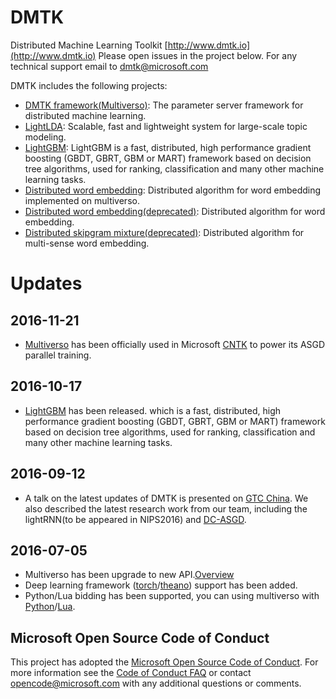 
# DMTK

Distributed Machine Learning Toolkit [http://www.dmtk.io](http://www.dmtk.io)
Please open issues in the project below. For any technical support email to [dmtk@microsoft.com](mailto:dmtk@microsoft.com)

DMTK includes the following projects:
* [DMTK framework(Multiverso)](https://github.com/Microsoft/multiverso): The parameter server framework for distributed machine learning.
* [LightLDA](https://github.com/Microsoft/lightlda): Scalable, fast and lightweight system for large-scale topic modeling.
* [LightGBM](https://github.com/Microsoft/lightGBM): LightGBM is a fast, distributed, high performance gradient boosting (GBDT, GBRT, GBM or MART) framework based on decision tree algorithms, used for ranking, classification and many other machine learning tasks. 
* [Distributed word embedding](https://github.com/Microsoft/multiverso/tree/master/Applications/WordEmbedding): Distributed algorithm for word embedding implemented on multiverso.
* [Distributed word embedding(deprecated)](https://github.com/Microsoft/distributed_word_embedding): Distributed algorithm for word embedding.
* [Distributed skipgram mixture(deprecated)](https://github.com/Microsoft/distributed_skipgram_mixture): Distributed algorithm for multi-sense word embedding. 


# Updates
## 2016-11-21 
* [Multiverso](https://github.com/Microsoft/multiverso) has been officially used in Microsoft [CNTK](http://github.com/microsoft/cntk) to power its ASGD parallel training.  

## 2016-10-17 
* [LightGBM](https://github.com/Microsoft/lightGBM) has been released. which is a fast, distributed, high performance gradient boosting (GBDT, GBRT, GBM or MART) framework based on decision tree algorithms, used for ranking, classification and many other machine learning tasks. 

## 2016-09-12
* A talk on the latest updates of DMTK is presented on [GTC China](http://www.gputechconf.cn/page/home.html). We also described the latest research work from our team, including the lightRNN(to be appeared in NIPS2016) and [DC-ASGD](https://arxiv.org/abs/1609.08326). 

## 2016-07-05 
* Multiverso has been upgrade to new API.[Overview](https://github.com/Microsoft/multiverso/wiki/Overview)
* Deep learning framework ([torch](https://github.com/Microsoft/multiverso/wiki/Multiverso-Torch-Binding-Benchmark)/[theano](https://github.com/Microsoft/multiverso/wiki/Multiverso-Python-Binding-Benchmark)) support has been added.
* Python/Lua bidding has been supported, you can using multiverso with [Python](https://github.com/Microsoft/multiverso/wiki/Multiverso-Python-Theano-Lasagne-Binding)/[Lua](https://github.com/Microsoft/multiverso/wiki/Multiverso-Torch-Lua-Binding).



Microsoft Open Source Code of Conduct
------------

This project has adopted the [Microsoft Open Source Code of Conduct](https://opensource.microsoft.com/codeofconduct/). For more information see the [Code of Conduct FAQ](https://opensource.microsoft.com/codeofconduct/faq/) or contact [opencode@microsoft.com](mailto:opencode@microsoft.com) with any additional questions or comments.
